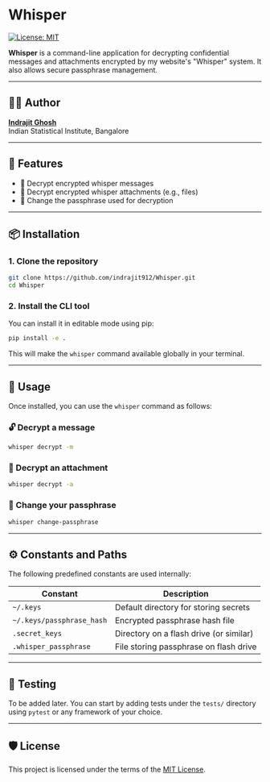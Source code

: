 # Whisper

[![License: MIT](https://img.shields.io/badge/License-MIT-yellow.svg)](LICENSE)


**Whisper** is a command-line application for decrypting confidential messages and attachments encrypted by my website's "Whisper" system. It also allows secure passphrase management.

---

## 🧑‍💻 Author

**[Indrajit Ghosh](https://indrajitghosh.onrender.com)** <br>
Indian Statistical Institute, Bangalore

---

## 🔧 Features

- 🔐 Decrypt encrypted whisper messages
- 📎 Decrypt encrypted whisper attachments (e.g., files)
- 🔑 Change the passphrase used for decryption

---

## 📦 Installation

### 1. Clone the repository

```bash
git clone https://github.com/indrajit912/Whisper.git
cd Whisper
````

### 2. Install the CLI tool

You can install it in editable mode using pip:

```bash
pip install -e .
```

This will make the `whisper` command available globally in your terminal.

---

## 🚀 Usage

Once installed, you can use the `whisper` command as follows:

### 🔓 Decrypt a message

```bash
whisper decrypt -m
```

### 📂 Decrypt an attachment

```bash
whisper decrypt -a
```

### 🔑 Change your passphrase

```bash
whisper change-passphrase
```

---

## ⚙️ Constants and Paths

The following predefined constants are used internally:

| Constant                  | Description                             |
| ------------------------- | --------------------------------------- |
| `~/.keys`                 | Default directory for storing secrets   |
| `~/.keys/passphrase_hash` | Encrypted passphrase hash file          |
| `.secret_keys`            | Directory on a flash drive (or similar) |
| `.whisper_passphrase`     | File storing passphrase on flash drive  |

---

## 🧪 Testing

To be added later. You can start by adding tests under the `tests/` directory using `pytest` or any framework of your choice.

---

## 🛡️ License


This project is licensed under the terms of the [MIT License](LICENSE).

